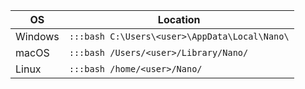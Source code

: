 | **OS**  | **Location** |
|---------|--------------|
| Windows | `:::bash C:\Users\<user>\AppData\Local\Nano\` |
| macOS   | `:::bash /Users/<user>/Library/Nano/ ` |
| Linux   | `:::bash /home/<user>/Nano/ ` |

